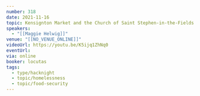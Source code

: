 ```yaml
---
number: 318
date: 2021-11-16
topic: Kensignton Market and the Church of Saint Stephen-in-the-Fields
speakers:
  - "[[Maggie Helwig]]"
venue: "[[NO_VENUE_ONLINE]]"
videoUrl: https://youtu.be/K5ijq1ZhNq0
eventUrl:
via: online
booker: locutas
tags:
  - type/hacknight
  - topic/homelessness
  - topic/food-security
---
```

